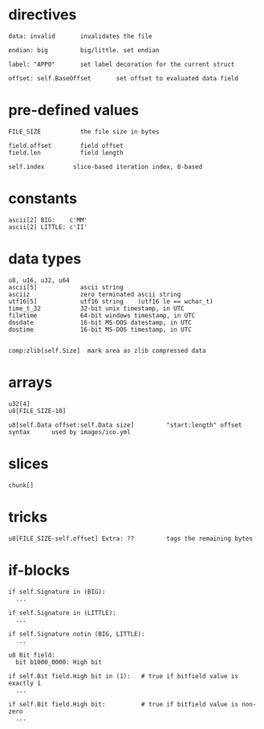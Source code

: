 # directives

    data: invalid       invalidates the file

    endian: big         big/little. set endian

    label: "APP0"       set label decoration for the current struct

    offset: self.BaseOffset       set offset to evaluated data field


# pre-defined values

    FILE_SIZE           the file size in bytes

    field.offset        field offset
    field.len           field length

    self.index        slice-based iteration index, 0-based


# constants

    ascii[2] BIG:    c'MM'
    ascii[2] LITTLE: c'II'


# data types

    u8, u16, u32, u64
    ascii[5]            ascii string
    asciiz              zero terminated ascii string
    utf16[5]            utf16 string    (utf16 le == wchar_t)
    time_t_32           32-bit unix timestamp, in UTC
    filetime            64-bit windows timestamp, in UTC
    dosdate             16-bit MS-DOS datestamp, in UTC
    dostime             16-bit MS-DOS timestamp, in UTC


    comp:zlib[self.Size]  mark area as zlib compressed data


# arrays

    u32[4]
    u8[FILE_SIZE-10]

    u8[self.Data offset:self.Data size]         "start:length" offset syntax      used by images/ico.yml


# slices

    chunk[]


# tricks

    u8[FILE_SIZE-self.offset] Extra: ??         tags the remaining bytes


# if-blocks

    if self.Signature in (BIG):
      ...

    if self.Signature in (LITTLE):
      ...

    if self.Signature notin (BIG, LITTLE):
      ...

    u8 Bit field:
      bit b1000_0000: High bit

    if self.Bit field.High bit in (1):   # true if bitfield value is exactly 1
      ...

    if self.Bit field.High bit:          # true if bitfield value is non-zero
      ...
